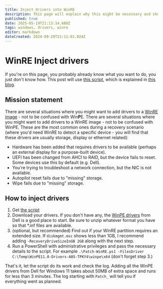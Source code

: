 ```yaml
---
title: Inject drivers into WinRE
description: This page will explain why this might be necessary and show how to do it. 
published: true
date: 2025-05-19T21:13:14.688Z
tags: windows, drivers, winre
editor: markdown
dateCreated: 2024-09-29T21:11:01.024Z
---
```


# WinRE Inject drivers
If you're on this page, you probably already know what you want to do, you just don't know how. This post will use [this script](https://github.com/MHimken/WinRE-Customization), which is explained in [this blog](https://manima.de/2023/01/modify-winre-patches-drivers-and-cve-2022-41099/#adding-drivers).

## Mission statement
There are several situations where you might want to add drivers to a [WinRE image](https://learn.microsoft.com/en-us/windows-hardware/manufacture/desktop/windows-recovery-environment--windows-re--technical-reference) - not to be confused with Win**P**E. There are several situations where you might want to add drivers to a WinRE image - not to be confused with WinPE. These are the most common ones during a recovery scenario (where you'd need WinRE to detect a specific device - you will find that these drivers are usually storage, display or ethernet related):

- Hardware has been added that requires drivers to be available (perhaps an external display for a purpose-built device).
- UEFI has been changed from AHCI to RAID, but the device fails to reset. Some devices use this by default (e.g. Dell).
- You're trying to troubleshoot a network connection, but the NIC is not available.
- Autopilot reset fails due to "missing" storage.
- Wipe fails due to "missing" storage.

## How to inject drivers
1. Get [the script](https://github.com/MHimken/WinRE-Customization)
2. Download your drivers. If you don't have any, the [WinPE drivers](https://www.dell.com/support/kbdoc/en-us/000107478/dell-command-deploy-winpe-driver-packs) from Dell is a good place to start. Be sure to unzip whatever format you have so that \*.inf files are available.
3. (optional, but recommended) Find out if your WinRE partition requires an extended size. If `diskmgmt.msc` shows less than 1GB, I recommend adding `-RecoveryDriveSizeInGB 2GB` along with the next step.
4. Run a PowerShell with administrative privileges and pass the necessary details to the script. For example `.\Patch-WinRE.ps1 -FilesDriver C:\Temp\WinPE11.0-Drivers-A05-TPKY4\winpe\x64` (don't forget step 3.)

That's it, let the script do its work and check the log. Adding all the WinPE drivers from Dell for Windows 11 takes about 50MB of extra space and runs for less than 3 minutes. The log starting with `Patch_` will tell you if everything went as planned.

